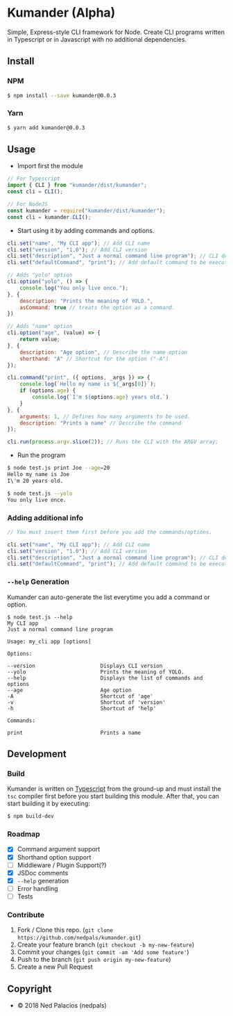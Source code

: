 # Kumander (Alpha)
Simple, Express-style CLI framework for Node. Create CLI programs written in Typescript or in Javascript with no additional dependencies.

## Install
### NPM
```bash
$ npm install --save kumander@0.0.3
```
### Yarn
```bash
$ yarn add kumander@0.0.3
```

## Usage
- Import first the module
```javascript
// For Typescript
import { CLI } from "kumander/dist/kumander";
const cli = CLI();

// For NodeJS
const kumander = require("kumander/dist/kumander");
const cli = kumander.CLI();
```
- Start using it by adding commands and options.
```javascript
cli.set("name", "My CLI app"); // Add CLI name
cli.set("version", "1.0"); // Add CLI version
cli.set("description", "Just a normal command line program"); // CLI description
cli.set("defaultCommand", "print"); // Add default command to be executed

// Adds "yolo" option
cli.option("yolo", () => {
    console.log("You only live once.");
}, {
    description: "Prints the meaning of YOLO.",
    asCommand: true // treats the option as a command.
})

// Adds "name" option
cli.option("age", (value) => {
    return value;
}, {
    description: "Age option", // Describe the name option
    shorthand: "A" // Shortcut for the option ("-A")
});

cli.command("print", ({ options, _args }) => {
    console.log(`Hello my name is ${_args[0]}`);
    if (options.age) {
        console.log(`I'm ${options.age} years old.`)
    }
}, {
    arguments: 1, // Defines how many arguments to be used.
    description: "Prints a name" // Describe the command
});

cli.run(process.argv.slice(2)); // Runs the CLI with the ARGV array;
```
- Run the program
```bash
$ node test.js print Joe --age=20
Hello my name is Joe
I\'m 20 years old.

$ node test.js --yolo
You only live once.
```

### Adding additional info
```javascript
// You must insert them first before you add the commands/options.

cli.set("name", "My CLI app"); // Add CLI name
cli.set("version", "1.0"); // Add CLI version
cli.set("description", "Just a normal command line program"); // CLI description
cli.set("defaultCommand", "print"); // Add default command to be executed
```

### `--help` Generation
Kumander can auto-generate the list everytime you add a command or option.
```
$ node test.js --help
My CLI app
Just a normal command line program

Usage: my_cli app [options]

Options:

--version                     Displays CLI version
--yolo                        Prints the meaning of YOLO.
--help                        Displays the list of commands and options
--age                         Age option
-A                            Shortcut of 'age'
-v                            Shortcut of 'version'
-h                            Shortcut of 'help'

Commands:

print                         Prints a name
```

## Development 
### Build
Kumander is written on [Typescript](https://typescriptlang.org) from the ground-up and must install the `tsc` compiler first before you start building this module. After that, you can start building it by executing:
```bash
$ npm build-dev
```

### Roadmap
- [x] Command argument support
- [x] Shorthand option support
- [ ] Middleware / Plugin Support(?)
- [x] JSDoc comments
- [x] `--help` generation
- [ ] Error handling
- [ ] Tests

### Contribute
1. Fork / Clone this repo. (`git clone https://github.com/nedpals/kumander.git`)
2. Create your feature branch (`git checkout -b my-new-feature`)
3. Commit your changes (`git commit -am 'Add some feature'`)
4. Push to the branch (`git push origin my-new-feature`)
5. Create a new Pull Request

## Copyright
- &copy; 2018 Ned Palacios (nedpals)